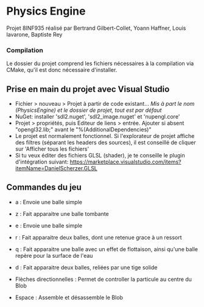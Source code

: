 # Physics Engine
Projet 8INF935 réalisé par Bertrand Gilbert-Collet, Yoann Haffner, Louis Iavarone, Baptiste Rey

### Compilation
Le dossier du projet comprend les fichiers nécessaires à la compilation via CMake, qu'il est donc nécessaire d'installer.

## Prise en main du projet avec Visual Studio
+ Fichier > nouveau > Projet à partir de code existant... *Mis à part le nom (PhysicsEngine) et le dossier de projet, tout est par défaut*
+ NuGet: installer 'sdl2.nuget', 'sdl2_image.nuget' et 'nupengl.core'
+ Projet > propriétés, puis Editeur de liens > entrée. Ajouter si absent "opengl32.lib;" avant le "%(AdditionalDependencies)"
+ Le projet est normalement fonctionnel. Si l'explorateur de projet affiche des filtres (séparant les headers des sources), il est conseillé de cliquer sur 'Afficher tous les fichiers'
+ Si tu veux éditer des fichiers GLSL (shader), je te conseille le plugin d'intégration suivant: https://marketplace.visualstudio.com/items?itemName=DanielScherzer.GLSL

## Commandes du jeu
+ a : Envoie une balle simple
+ z : Fait apparaitre une balle tombante
+ e : Envoie une balle simple
+ r : Fait apparaitre deux balles, dont une retenue grace à un ressort
+ q : Fait apparaitre une balle avec un effet de flottaison, ainsi qu'une balle repère pour la surface de l'eau
+ d : Fait apparaitre deux balles, reliées par une tige solide

+ Flèches directionnelles : Permet de controller la particule au centre du Blob
+ Espace : Assemble et désassemble le Blob